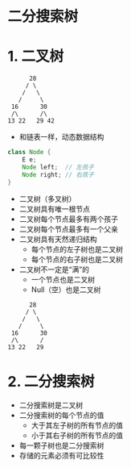 二分搜索树
=========

# 1. 二叉树

``` 
      28
     / \
    /   \
   /     \
 16      30
 /\      /\
13 22   29 42
```

- 和链表一样，动态数据结构
```java
class Node {
    E e;
    Node left;  // 左孩子
    Node right; // 右孩子
}
```
- 二叉树（多叉树）
- 二叉树具有唯一根节点
- 二叉树每个节点最多有两个孩子
- 二叉树每个节点最多有一个父亲
- 二叉树具有天然递归结构
    - 每个节点的左子树也是二叉树
    - 每个节点的右子树也是二叉树
- 二叉树不一定是“满”的
    - 一个节点也是二叉树
    - Null（空）也是二叉树
``` 
      28
     / \
    /   \
   /     \
 16      30
 /\      /
13 22   29
```

# 2. 二分搜索树

- 二分搜索树是二叉树
- 二分搜索树的每个节点的值
    - 大于其左子树的所有节点的值
    - 小于其右子树的所有节点的值
- 每一颗子树也是二分搜索树
- 存储的元素必须有可比较性